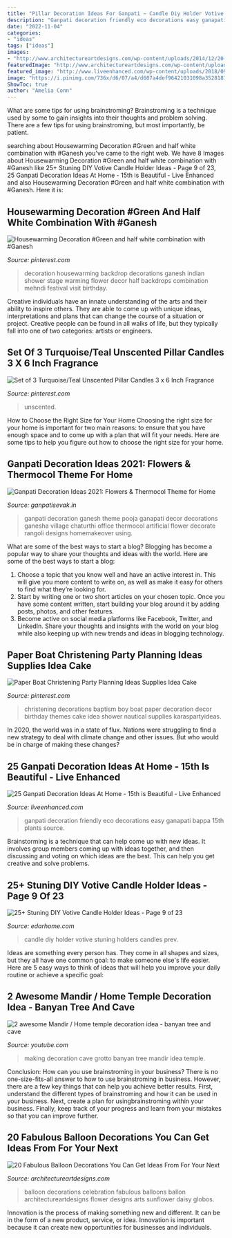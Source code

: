 ```yaml
---
title: "Pillar Decoration Ideas For Ganpati ~ Candle Diy Holder Votive Stuning Holders Candles Prev"
description: "Ganpati decoration friendly eco decorations easy ganapati bappa 15th plants source"
date: "2022-11-04"
categories:
- "ideas"
tags: ["ideas"]
images:
- "http://www.architectureartdesigns.com/wp-content/uploads/2014/12/20-Fabulous-Balloon-Decorations-You-Can-Get-Ideas-From-For-Your-Next-Celebration-14-630x840.jpg"
featuredImage: "http://www.architectureartdesigns.com/wp-content/uploads/2014/12/20-Fabulous-Balloon-Decorations-You-Can-Get-Ideas-From-For-Your-Next-Celebration-14-630x840.jpg"
featured_image: "http://www.liveenhanced.com/wp-content/uploads/2018/09/ganpati-decoration-ideas-17.jpg"
image: "https://i.pinimg.com/736x/d6/07/a4/d607a4def96421031098a35281818b8d--christening-decorations-christening-party.jpg"
ShowToc: true
author: "Amelia Conn"
---
```



What are some tips for using brainstroming?
Brainstroming is a technique used by some to gain insights into their thoughts and problem solving. There are a few tips for using brainstroming, but most importantly, be patient.

	

		
searching about Housewarming Decoration #Green and half white combination with #Ganesh you've came to the right web. We have 8 Images about Housewarming Decoration #Green and half white combination with #Ganesh like 25+ Stuning DIY Votive Candle Holder Ideas - Page 9 of 23, 25 Ganpati Decoration Ideas At Home - 15th is Beautiful - Live Enhanced and also Housewarming Decoration #Green and half white combination with #Ganesh. Here it is:
		
    
## Housewarming Decoration #Green And Half White Combination With #Ganesh

<img loading=lazy src="https://i.pinimg.com/736x/8a/b5/cd/8ab5cd2408e8bab2e868c0c19e5c40ae.jpg" onerror="this.onerror=null;this.src='https://tse2.mm.bing.net/th?id=OIP.jZIG-VufTRws1QALc_vWCAHaD_&amp;pid=15.1';" alt="Housewarming Decoration #Green and half white combination with #Ganesh">

_Source: pinterest.com_

>decoration housewarming backdrop decorations ganesh indian shower stage warming flower decor half backdrops combination mehndi festival visit birthday. 

	

Creative individuals have an innate understanding of the arts and their ability to inspire others. They are able to come up with unique ideas, interpretations and plans that can change the course of a situation or project. Creative people can be found in all walks of life, but they typically fall into one of two categories: artists or engineers.

    
## Set Of 3 Turquoise/Teal Unscented Pillar Candles 3 X 6 Inch Fragrance

<img loading=lazy src="https://i.pinimg.com/736x/68/c8/cb/68c8cb823769229168bed300cca59d7e.jpg" onerror="this.onerror=null;this.src='https://tse4.mm.bing.net/th?id=OIP.JG3kw_V_yFf5v1LpueYhxQHaLH&amp;pid=15.1';" alt="Set of 3 Turquoise/Teal Unscented Pillar Candles 3 x 6 Inch Fragrance">

_Source: pinterest.com_

>unscented. 

	

How to Choose the Right Size for Your Home
Choosing the right size for your home is important for two main reasons: to ensure that you have enough space and to come up with a plan that will fit your needs. Here are some tips to help you figure out how to choose the right size for your home.

    
## Ganpati Decoration Ideas 2021: Flowers &amp; Thermocol Theme For Home

<img loading=lazy src="https://1.bp.blogspot.com/-AoLLKUWV3Vw/XzEol4PJO5I/AAAAAAAAIQQ/izZcbeX4K38asxtL_6oOs8KfEyzO_UMmgCLcBGAsYHQ/s839/Ganpati-Decoration-Ideas-for-Office-2.jpg" onerror="this.onerror=null;this.src='https://tse2.mm.bing.net/th?id=OIP.xdq9iMfXFwS2-kD_pJM5gQHaFz&amp;pid=15.1';" alt="Ganpati Decoration Ideas 2021: Flowers &amp; Thermocol Theme for Home">

_Source: ganpatisevak.in_

>ganpati decoration ganesh theme pooja ganapati decor decorations ganesha village chaturthi office thermocol artificial flower decorate rangoli designs homemakeover using. 

	

What are some of the best ways to start a blog?
Blogging has become a popular way to share your thoughts and ideas with the world. Here are some of the best ways to start a blog: 
1. Choose a topic that you know well and have an active interest in. This will give you more content to write on, as well as make it easy for others to find what they’re looking for. 
2. Start by writing one or two short articles on your chosen topic. Once you have some content written, start building your blog around it by adding posts, photos, and other features. 
3. Become active on social media platforms like Facebook, Twitter, and LinkedIn. Share your thoughts and insights with the world on your blog while also keeping up with new trends and ideas in blogging technology. 

    
## Paper Boat Christening Party Planning Ideas Supplies Idea Cake

<img loading=lazy src="https://i.pinimg.com/736x/d6/07/a4/d607a4def96421031098a35281818b8d--christening-decorations-christening-party.jpg" onerror="this.onerror=null;this.src='https://tse4.mm.bing.net/th?id=OIP.8plHIuFhPaFx_kobYBJHIAHaLK&amp;pid=15.1';" alt="Paper Boat Christening Party Planning Ideas Supplies Idea Cake">

_Source: pinterest.com_

>christening decorations baptism boy boat paper decoration decor birthday themes cake idea shower nautical supplies karaspartyideas. 

	

In 2020, the world was in a state of flux. Nations were struggling to find a new strategy to deal with climate change and other issues. But who would be in charge of making these changes?

    
## 25 Ganpati Decoration Ideas At Home - 15th Is Beautiful - Live Enhanced

<img loading=lazy src="http://www.liveenhanced.com/wp-content/uploads/2018/09/ganpati-decoration-ideas-17.jpg" onerror="this.onerror=null;this.src='https://tse3.mm.bing.net/th?id=OIP.3ejN9gk7hksDe7MdgWV1bQHaEK&amp;pid=15.1';" alt="25 Ganpati Decoration Ideas At Home - 15th is Beautiful - Live Enhanced">

_Source: liveenhanced.com_

>ganpati decoration friendly eco decorations easy ganapati bappa 15th plants source. 

	

Brainstorming is a technique that can help come up with new ideas. It involves group members coming up with ideas together, and then discussing and voting on which ideas are the best. This can help you get creative and solve problems.

    
## 25+ Stuning DIY Votive Candle Holder Ideas - Page 9 Of 23

<img loading=lazy src="https://edarhome.com/wp-content/uploads/2018/12/40-Stuning-DIY-Votive-Candle-Holder-Ideas-14.jpg" onerror="this.onerror=null;this.src='https://tse1.mm.bing.net/th?id=OIP.U-aOlGaY5dg0tVIlRk0o_gHaL2&amp;pid=15.1';" alt="25+ Stuning DIY Votive Candle Holder Ideas - Page 9 of 23">

_Source: edarhome.com_

>candle diy holder votive stuning holders candles prev. 

	

Ideas are something every person has. They come in all shapes and sizes, but they all have one common goal: to make someone else's life easier. Here are 5 easy ways to think of ideas that will help you improve your daily routine or achieve a specific goal: 

    
## 2 Awesome Mandir / Home Temple Decoration Idea - Banyan Tree And Cave

<img loading=lazy src="https://i.ytimg.com/vi/VabFXgpWDNo/hqdefault.jpg" onerror="this.onerror=null;this.src='https://tse2.mm.bing.net/th?id=OIP.ns1sfjKhA4mzDlGVw76DsQHaFj&amp;pid=15.1';" alt="2 awesome Mandir / Home temple decoration idea - banyan tree and cave">

_Source: youtube.com_

>making decoration cave grotto banyan tree mandir idea temple. 

	

Conclusion: How can you use brainstroming in your business?
There is no one-size-fits-all answer to how to use brainstroming in business. However, there are a few key things that can help you achieve better results. First, understand the different types of brainstroming and how it can be used in your business. Next, create a plan for usingbrainstroming within your business. Finally, keep track of your progress and learn from your mistakes so that you can improve further.

    
## 20 Fabulous Balloon Decorations You Can Get Ideas From For Your Next

<img loading=lazy src="http://www.architectureartdesigns.com/wp-content/uploads/2014/12/20-Fabulous-Balloon-Decorations-You-Can-Get-Ideas-From-For-Your-Next-Celebration-14-630x840.jpg" onerror="this.onerror=null;this.src='https://tse1.mm.bing.net/th?id=OIP.mpNcTpKzOBrUHXIXQqV3xQHaJ4&amp;pid=15.1';" alt="20 Fabulous Balloon Decorations You Can Get Ideas From For Your Next">

_Source: architectureartdesigns.com_

>balloon decorations celebration fabulous balloons ballon architectureartdesigns flower designs arts sunflower daisy globos. 

	

Innovation is the process of making something new and different. It can be in the form of a new product, service, or idea. Innovation is important because it can create new opportunities for businesses and individuals.

